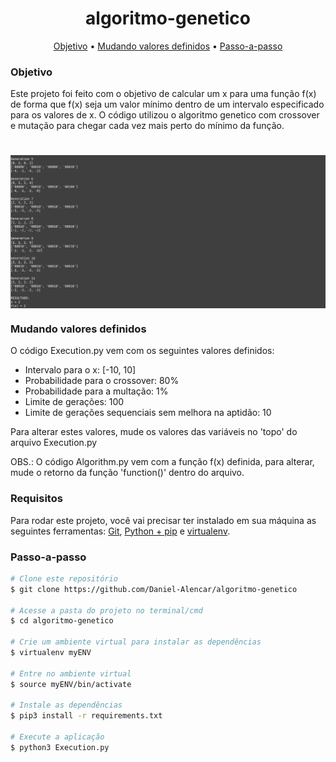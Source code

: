 
<h1 align="center">
  algoritmo-genetico
</h1>

<p align="center">
 <a href="#objetivo">Objetivo</a> •
 <a href="#mudando-valores-definidos">Mudando valores definidos</a> • 
 <a href="#passo-a-passo">Passo-a-passo</a> 
</p>

### Objetivo

<p> Este projeto foi feito com o objetivo de calcular um x para uma função f(x) de forma que f(x) seja um valor mínimo dentro de um intervalo especificado para os valores de x. O código utilizou o algoritmo genetico com crossover e mutação para chegar cada vez mais perto do mínimo da função.</p>

<p align="center">
  <h1 style="display: flex; flex-wrap: wrap;">
    <img alt="Execution" title="#Execution" src="./assets/execution.png" />
  </h1>
</p>

### Mudando valores definidos

O código Execution.py vem com os seguintes valores definidos:

- Intervalo para o x: [-10, 10]
- Probabilidade para o crossover: 80%
- Probabilidade para a multação: 1%
- Limite de gerações: 100
- Limite de gerações sequenciais sem melhora na aptidão: 10

Para alterar estes valores, mude os valores das variáveis no 'topo' do arquivo Execution.py

OBS.: O código Algorithm.py vem com a função f(x) definida, para alterar, mude o retorno da função 'function()' dentro do arquivo.

### Requisitos

Para rodar este projeto, você vai precisar ter instalado em sua máquina as seguintes ferramentas:
[Git](https://git-scm.com), [Python + pip](https://www.python.org/downloads/) e [virtualenv](https://virtualenv.pypa.io/en/latest/).

### Passo-a-passo

```bash
# Clone este repositório
$ git clone https://github.com/Daniel-Alencar/algoritmo-genetico

# Acesse a pasta do projeto no terminal/cmd
$ cd algoritmo-genetico

# Crie um ambiente virtual para instalar as dependências
$ virtualenv myENV

# Entre no ambiente virtual
$ source myENV/bin/activate

# Instale as dependências
$ pip3 install -r requirements.txt

# Execute a aplicação
$ python3 Execution.py
```
